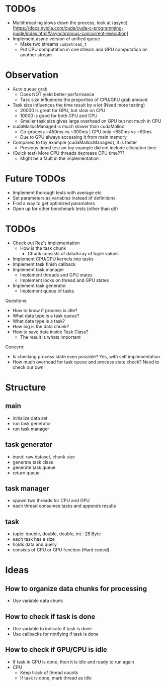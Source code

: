 # TODOs
- Multithreading slows down the process, look at (async)[https://docs.nvidia.com/cuda/cuda-c-programming-guide/index.html#asynchronous-concurrent-execution]
- Implement async version of unified queue
  - Make two streams `cudaStream_t`
  - Put CPU computation in one stream and GPU computation on another stream

# Observation
- Auto queue grab
  - Does NOT yield better performance
  - Task size influences the proportion of CPU/GPU grab amount
- Task size influences the time result by a lot (Need more testing)
  - 20000 is great for GPU, but slow on CPU
  - 10000 is good for both GPU and CPU
  - Smaller task size gives large overhead on GPU but not much in CPU
- cudaMallocManaged is much slower than cudaMalloc
  - Co-process ~450ms vs ~300ms | GPU only ~650ms vs ~60ms
  - Due to GPU always accessing it from main memory
- Compared to toy example (cudaMallocManaged), it is faster
  - Previous timed test on toy example did not include allocation time
- (Quick test) More CPU threads decrease CPU time???
  - Might be a fault in the implementation

# Future TODOs
- Implement thorough tests with average etc
- Set parameters as variables instead of definitions
- Find a way to get optimized paramaters
- Open up for other benchmark tests (other than q6)

# TODOs
- Check out Rez's implementation
  - How is the task chunk
    - Chunk consists of dataArray of tuple values
- Implement CPU/GPU kernels into tasks
- Implement task finish callback
- Implement task manager
  - Implement threads and GPU states
  - Implement locks on thread and GPU states
- Implement task generator
  - Implement queue of tasks

Questions:
- How to know if process is idle?
- What data type is a task queue?
- What data type is a task?
- How big is the data chunk?
- How to save data inside Task Class?
  - The result is whats important

Concern:
- Is checking process state even possible? Yes, with self implementation
- How much overhead for task queue and process state check? Need to check our own

# Structure

## main
- initialize data set
- run task generator
- run task manager 

## task generator
- input: raw dataset, chunk size
- generate task class
- generate task queue
- return queue

## task manager
- spawn two threads for CPU and GPU
- each thread consumes tasks and appends results

## task
- tuple: double, double, double, int : 28 Byte
- each task has a size
- holds data and query
- consists of CPU or GPU function (Hard coded)

# Ideas

## How to organize data chunks for processing
- Use variable data chunk

## How to check if task is done
- Use variable to indicate if task is done
- Use callbacks for notifying if task is done

## How to check if GPU/CPU is idle
- If task in GPU is done, then it is idle and ready to run again
- CPU
  - Keep track of thread counts
  - If task is done, mark thread as idle
